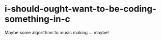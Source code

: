 # i-should-ought-want-to-be-coding-something-in-c

Maybe some algorithms to music making ... maybe!
